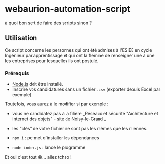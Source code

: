 # webaurion-automation-script
à quoi bon sert de faire des scripts sinon ?

## Utilisation

Ce script concerne les personnes qui ont été admises à l'ESIEE en cycle Ingénieur par apprentissage et qui ont la flemme de renseigner une à une les entreprises pour lesquelles ils ont postulé. 

### Prérequis
- [Node.js](https://nodejs.org/fr/) doit être installé.
- Inscrire vos candidatures dans un fichier ```.csv``` (exporter depuis Excel par exemple)

Toutefois, vous aurez à le modifier si par exemple :
- vous ne candidatez pas à la filière _Réseaux et sécurité "Architecture et internet des objets" - site de Noisy-le-Grand _
- les "clés" de votre fichier ne sont pas les mêmes que les miennes.

- ```npm i``` : permet d'installer les dépendances
- ```node index.js``` : lance le programme

Et oui c'est tout 😁... allez tchao !
